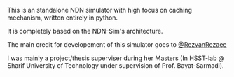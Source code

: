 This is an standalone NDN simulator with high focus on caching mechanism, written entirely in python.

It is completely based on the NDN-Sim's architecture.

The main credit for developement of this simulator goes to [@RezvanRezaee](https://github.com/RezvanRezaee) 

I was mainly a project/thesis superviser during her Masters (In HSST-lab @ Sharif University of Technology under supervision of Prof. Bayat-Sarmadi).
